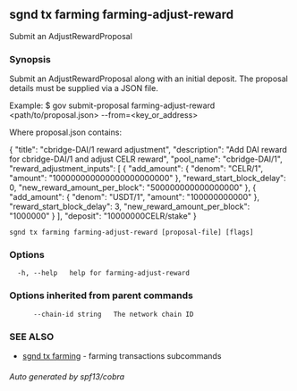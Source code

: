 ## sgnd tx farming farming-adjust-reward

Submit an AdjustRewardProposal

### Synopsis

Submit an AdjustRewardProposal along with an initial deposit.
The proposal details must be supplied via a JSON file.

Example:
$ <appd> gov submit-proposal farming-adjust-reward <path/to/proposal.json> --from=<key_or_address>

Where proposal.json contains:

{
  "title": "cbridge-DAI/1 reward adjustment",
  "description": "Add DAI reward for cbridge-DAI/1 and adjust CELR reward",
  "pool_name": "cbridge-DAI/1",
  "reward_adjustment_inputs": [
    {
      "add_amount": {
        "denom": "CELR/1",
        "amount": "100000000000000000000000"
      },
      "reward_start_block_delay": 0,
      "new_reward_amount_per_block": "500000000000000000"
    },
    {
      "add_amount": {
        "denom": "USDT/1",
        "amount": "100000000000"
      },
      "reward_start_block_delay": 3,
      "new_reward_amount_per_block": "1000000"
    }
  ],
  "deposit": "10000000CELR/stake"
}

```
sgnd tx farming farming-adjust-reward [proposal-file] [flags]
```

### Options

```
  -h, --help   help for farming-adjust-reward
```

### Options inherited from parent commands

```
      --chain-id string   The network chain ID
```

### SEE ALSO

* [sgnd tx farming](sgnd_tx_farming.md)	 - farming transactions subcommands

###### Auto generated by spf13/cobra
